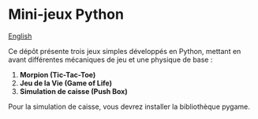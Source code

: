 # Mini-jeux Python

[English](https://github.com/abel-witz/Mini-jeux-Python/blob/main/readme-en.md)

Ce dépôt présente trois jeux simples développés en Python, mettant en avant différentes mécaniques de jeu et une physique de base :

1. **Morpion (Tic-Tac-Toe)**
2. **Jeu de la Vie (Game of Life)**
3. **Simulation de caisse (Push Box)**

Pour la simulation de caisse, vous devrez installer la bibliothèque pygame.
